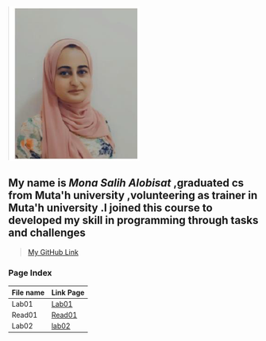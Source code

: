 ![MyPic](Mona.PNG)


## My name is *Mona Salih Alobisat* ,graduated cs from Muta'h university ,volunteering as trainer in Muta'h university .I joined this course to developed my skill in programming through tasks and challenges

>[My GitHub Link](https://github.com/monaSalih)

### Page Index 

File name | Link Page
------------ | -------------
Lab01 | [Lab01](lab01.md)
Read01 | [Read01](Read01.md)
Lab02 | [lab02](lab02.md)